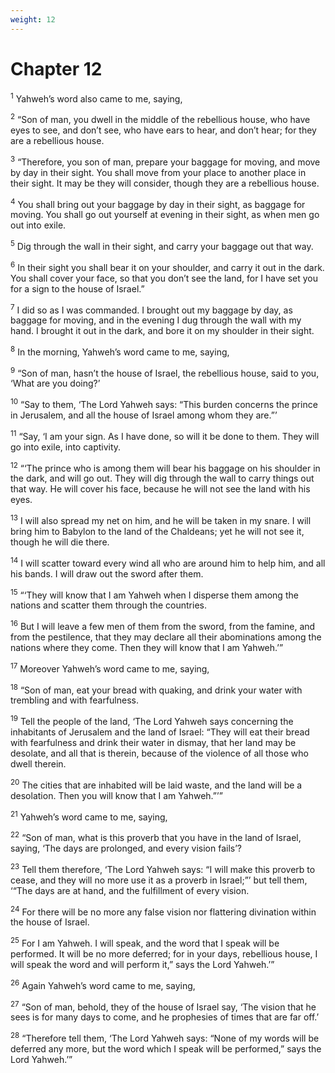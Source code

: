 ```yaml
---
weight: 12
---
```


# Chapter 12

<sup>1</sup> Yahweh’s word also came to me, saying, 

<sup>2</sup> “Son of man, you dwell in the middle of the rebellious house, who have eyes to see, and don’t see, who have ears to hear, and don’t hear; for they are a rebellious house. 

<sup>3</sup> “Therefore, you son of man, prepare your baggage for moving, and move by day in their sight. You shall move from your place to another place in their sight. It may be they will consider, though they are a rebellious house. 

<sup>4</sup> You shall bring out your baggage by day in their sight, as baggage for moving. You shall go out yourself at evening in their sight, as when men go out into exile. 

<sup>5</sup> Dig through the wall in their sight, and carry your baggage out that way. 

<sup>6</sup> In their sight you shall bear it on your shoulder, and carry it out in the dark. You shall cover your face, so that you don’t see the land, for I have set you for a sign to the house of Israel.” 

<sup>7</sup> I did so as I was commanded. I brought out my baggage by day, as baggage for moving, and in the evening I dug through the wall with my hand. I brought it out in the dark, and bore it on my shoulder in their sight. 

<sup>8</sup> In the morning, Yahweh’s word came to me, saying, 

<sup>9</sup> “Son of man, hasn’t the house of Israel, the rebellious house, said to you, ‘What are you doing?’ 

<sup>10</sup> “Say to them, ‘The Lord Yahweh says: “This burden concerns the prince in Jerusalem, and all the house of Israel among whom they are.”’ 

<sup>11</sup> “Say, ‘I am your sign. As I have done, so will it be done to them. They will go into exile, into captivity. 

<sup>12</sup> “‘The prince who is among them will bear his baggage on his shoulder in the dark, and will go out. They will dig through the wall to carry things out that way. He will cover his face, because he will not see the land with his eyes. 

<sup>13</sup> I will also spread my net on him, and he will be taken in my snare. I will bring him to Babylon to the land of the Chaldeans; yet he will not see it, though he will die there. 

<sup>14</sup> I will scatter toward every wind all who are around him to help him, and all his bands. I will draw out the sword after them. 

<sup>15</sup> “‘They will know that I am Yahweh when I disperse them among the nations and scatter them through the countries. 

<sup>16</sup> But I will leave a few men of them from the sword, from the famine, and from the pestilence, that they may declare all their abominations among the nations where they come. Then they will know that I am Yahweh.’” 

<sup>17</sup> Moreover Yahweh’s word came to me, saying, 

<sup>18</sup> “Son of man, eat your bread with quaking, and drink your water with trembling and with fearfulness. 

<sup>19</sup> Tell the people of the land, ‘The Lord Yahweh says concerning the inhabitants of Jerusalem and the land of Israel: “They will eat their bread with fearfulness and drink their water in dismay, that her land may be desolate, and all that is therein, because of the violence of all those who dwell therein. 

<sup>20</sup> The cities that are inhabited will be laid waste, and the land will be a desolation. Then you will know that I am Yahweh.”’” 

<sup>21</sup> Yahweh’s word came to me, saying, 

<sup>22</sup> “Son of man, what is this proverb that you have in the land of Israel, saying, ‘The days are prolonged, and every vision fails’? 

<sup>23</sup> Tell them therefore, ‘The Lord Yahweh says: “I will make this proverb to cease, and they will no more use it as a proverb in Israel;”’ but tell them, ‘“The days are at hand, and the fulfillment of every vision. 

<sup>24</sup> For there will be no more any false vision nor flattering divination within the house of Israel. 

<sup>25</sup> For I am Yahweh. I will speak, and the word that I speak will be performed. It will be no more deferred; for in your days, rebellious house, I will speak the word and will perform it,” says the Lord Yahweh.’” 

<sup>26</sup> Again Yahweh’s word came to me, saying, 

<sup>27</sup> “Son of man, behold, they of the house of Israel say, ‘The vision that he sees is for many days to come, and he prophesies of times that are far off.’ 

<sup>28</sup> “Therefore tell them, ‘The Lord Yahweh says: “None of my words will be deferred any more, but the word which I speak will be performed,” says the Lord Yahweh.’” 


